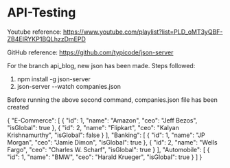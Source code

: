 # API-Testing

Youtube reference: https://www.youtube.com/playlist?list=PLD_oMT3yQBF-ZB4EIRYKP1BQLhzzDmEPD

GitHub reference: https://github.com/typicode/json-server


For the branch api_blog, new json has been made. Steps followed:

1) npm install -g json-server
2) json-server --watch companies.json

Before running the above second command, companies.json file has been created

{
  "E-Commerce": [
    {
      "id": 1,
      "name": "Amazon",
      "ceo": "Jeff Bezos",
      "isGlobal": true
    },
    {
      "id": 2,
      "name": "Flipkart",
      "ceo": "Kalyan Krishnamurthy",
      "isGlobal": false
    }
  ],
  "Banking": [
	{
      "id": 1,
      "name": "JP Morgan",
      "ceo": "Jamie Dimon",
      "isGlobal": true
    },
    {
      "id": 2,
      "name": "Wells Fargo",
      "ceo": "Charles W. Scharf",
      "isGlobal": true
    }
  ],
  "Automobile": [
    {
      "id": 1,
      "name": "BMW",
      "ceo": "Harald Krueger",
      "isGlobal": true
    }
  ]
}



